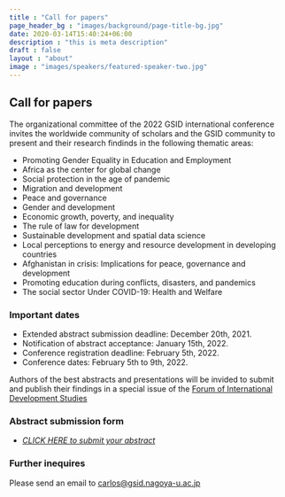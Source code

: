 ```yaml
---
title : "Call for papers"
page_header_bg : "images/background/page-title-bg.jpg"
date: 2020-03-14T15:40:24+06:00
description : "this is meta description"
draft : false
layout : "about"
image : "images/speakers/featured-speaker-two.jpg"
---
```

## Call for papers

The organizational committee of the 2022 GSID international conference invites the worldwide community of scholars and the GSID community to present and their research findinds in the following thematic areas:   

- Promoting Gender Equality in Education and Employment
- Africa as the center for global change
- Social protection in the age of pandemic
- Migration and development
- Peace and governance
- Gender and development
- Economic growth, poverty, and inequality
- The rule of law for development
- Sustainable development and spatial data science
- Local perceptions to energy and resource development in developing countries
- Afghanistan in crisis: Implications for peace, governance and development
- Promoting education during conflicts, disasters, and pandemics
- The social sector Under COVID-19: Health and Welfare

### Important dates

- Extended abstract submission deadline: December 20th, 2021.
- Notification of abstract acceptance: January 15th, 2022.
- Conference registration deadline: February 5th, 2022.
- Conference dates: February 5th to 9th, 2022.
  
Authors of the best abstracts and presentations will be invided to submit and publish their findings in a special issue of the [Forum of International Development Studies](https://www4.gsid.nagoya-u.ac.jp/en/research/publications)


### Abstract submission form 

- [_CLICK HERE to submit your abstract_](https://docs.google.com/forms/d/e/1FAIpQLSd748_Hr0vEjXIOPUZLMNUki-_RuLyWUg2aYQuaYHArVxpggw/viewform?usp=sf_link)

### Further inequires
Please send an email to carlos@gsid.nagoya-u.ac.jp